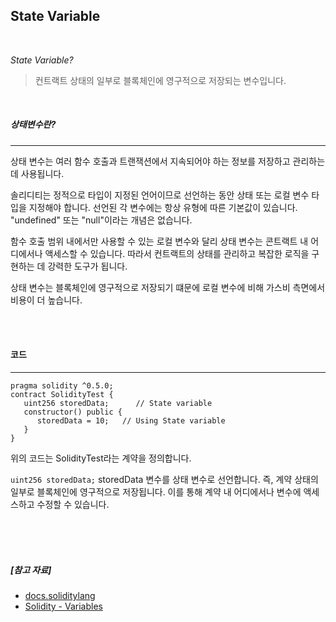 ## State Variable

<br>

*State Variable?*

> 컨트랙트 상태의 일부로 블록체인에 영구적으로 저장되는 변수입니다.

<br>

##### 상태변수란?

---

상태 변수는 여러 함수 호출과 트랜잭션에서 지속되어야 하는 정보를 저장하고 관리하는 데 사용됩니다.

솔리디티는 정적으로 타입이 지정된 언어이므로 선언하는 동안 상태 또는 로컬 변수 타입을 지정해야 합니다. 선언된 각 변수에는 항상 유형에 따른 기본값이 있습니다. "undefined" 또는 "null"이라는 개념은 없습니다.

함수 호출 범위 내에서만 사용할 수 있는 로컬 변수와 달리 상태 변수는 콘트랙트 내 어디에서나 액세스할 수 있습니다. 따라서 컨트랙트의 상태를 관리하고 복잡한 로직을 구현하는 데 강력한 도구가 됩니다.

상태 변수는 블록체인에 영구적으로 저장되기 떄문에 로컬 변수에 비해 가스비 측면에서 비용이 더 높습니다.


<br>

<br>

#### 코드

---

```solidity
pragma solidity ^0.5.0;
contract SolidityTest {
   uint256 storedData;      // State variable
   constructor() public {
      storedData = 10;   // Using State variable
   }
}
```
위의 코드는 SolidityTest라는 계약을 정의합니다. 

`uint256 storedData;` storedData 변수를 상태 변수로 선언합니다. 즉, 계약 상태의 일부로 블록체인에 영구적으로 저장됩니다. 이를 통해 계약 내 어디에서나 변수에 액세스하고 수정할 수 있습니다.




<br>

<br>

<br>

##### [참고 자료]

- [docs.soliditylang](https://docs.soliditylang.org/en/develop/layout-of-source-files.html#import)
- [Solidity - Variables](https://www.tutorialspoint.com/solidity/solidity_variables.htm)
